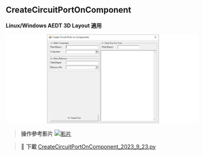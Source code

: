 CreateCircuitPortOnComponent
---

**Linux/Windows AEDT 3D Layout 適用**

![2024-03-22_04-45-01](/assets/2024-03-22_04-45-01.png)



> **操作參考影片**
[![影片](https://i.ytimg.com/vi/RwhdYFJ70ws/hqdefault.jpg?sqp=-oaymwEbCKgBEF5IVfKriqkDDggBFQAAiEIYAXABwAEG&rs=AOn4CLByXcOXp1BDyrllbmDIlOHYuAAMlg)](https://www.youtube.com/watch?v=RwhdYFJ70ws&list=PLpbpz5laqqpGKTqmPwByUtVCVtSZwZFUb&index=45)

> :link: **下載**
[CreateCircuitPortOnComponent_2023_9_23.py](/assets/CreateCircuitPortOnComponent_2023_9_23.py)